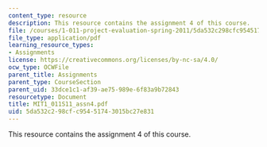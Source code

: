 ```yaml
---
content_type: resource
description: This resource contains the assignment 4 of this course.
file: /courses/1-011-project-evaluation-spring-2011/5da532c298cfc95451743015bc27e831_MIT1_011S11_assn4.pdf
file_type: application/pdf
learning_resource_types:
- Assignments
license: https://creativecommons.org/licenses/by-nc-sa/4.0/
ocw_type: OCWFile
parent_title: Assignments
parent_type: CourseSection
parent_uid: 33dce1c1-af39-ae75-989e-6f83a9b72843
resourcetype: Document
title: MIT1_011S11_assn4.pdf
uid: 5da532c2-98cf-c954-5174-3015bc27e831
---
```

This resource contains the assignment 4 of this course.